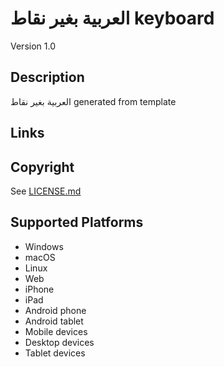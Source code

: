 العربية بغير نقاط keyboard
==============

Version 1.0

Description
-----------

العربية بغير نقاط generated from template

Links
-----

Copyright
---------

See [LICENSE.md](LICENSE.md)

Supported Platforms
-------------------

* Windows
* macOS
* Linux
* Web
* iPhone
* iPad
* Android phone
* Android tablet
* Mobile devices
* Desktop devices
* Tablet devices
